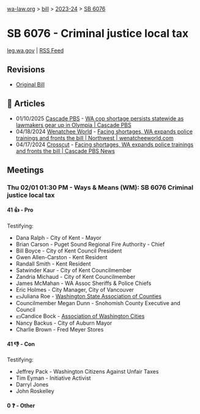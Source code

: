 [wa-law.org](/) > [bill](/bill/) > [2023-24](/bill/2023-24/) > [SB 6076](/bill/2023-24/sb/6076/)

# SB 6076 - Criminal justice local tax
[leg.wa.gov](https://app.leg.wa.gov/billsummary?BillNumber=6076&Year=2023&Initiative=false) | [RSS Feed](./rss.xml)

## Revisions
* [Original Bill](1/)

## 📰 Articles
* 01/10/2025 [Cascade PBS](/org/cascade_pbs/) - [WA cop shortage persists statewide as lawmakers gear up in Olympia | Cascade PBS](https://crosscut.com/politics/2025/01/wa-cop-shortage-persists-statewide-lawmakers-gear-olympia#:~:text=Senate%20Bill%206076)
* 04/18/2024 [Wenatchee World](/org/wenatchee_world/) - [Facing shortages, WA expands police trainings and fronts the bill | Northwest | wenatcheeworld.com](https://www.wenatcheeworld.com/news/northwest/facing-shortages-wa-expands-police-trainings-and-fronts-the-bill/article_4d3185fc-fd9d-11ee-8c3b-03dbcfb22b77.html#:~:text=Senate%20Bill%206076)
* 04/17/2024 [Crosscut](/org/crosscut/) - [Facing shortages, WA expands police trainings and fronts the bill | Cascade PBS News](https://crosscut.com/news/2024/04/facing-shortages-wa-expands-police-trainings-and-fronts-bill#:~:text=Senate%20Bill%206076)

## Meetings
### Thu 02/01 01:30 PM - Ways & Means (WM): SB 6076 Criminal justice local tax
#### 41 👍 - Pro
Testifying:
* Dana Ralph - City of Kent - Mayor
* Brian Carson - Puget Sound Regional Fire Authority - Chief
* Bill Boyce - City of Kent Council President
* Gwen Allen-Carston - Kent Resident
* Randall Smith - Kent Resident
* Satwinder Kaur - City of Kent Councilmember
* Zandria Michaud - City of Kent Councilmember
* James McMahan - WA Assoc Sheriffs & Police Chiefs
* Eric Holmes - City Manager, City of Vancouver
* 💵Juliana Roe - [Washington State Association of Counties](/org/washington_state_association_of_counties/)
* Councilmember Megan Dunn - Snohomish County Executive and Council
* 💵Candice Bock - [Association of Washington Cities](/org/association_of_washington_cities/)
* Nancy Backus - City of Auburn Mayor
* Charlie Brown - Fred Meyer Stores

#### 41 👎 - Con
Testifying:
* Jeffrey Pack - Washington Citizens Against Unfair Taxes
* Tim Eyman - Initiative Activist
* Darryl Jones
* John Roskelley

#### 0 ❓ - Other
